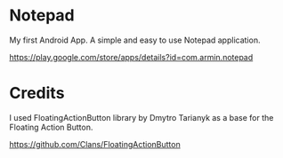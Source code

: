 # Notepad

My first Android App. A simple and easy to use Notepad application.

https://play.google.com/store/apps/details?id=com.armin.notepad


# Credits

I used FloatingActionButton library by Dmytro Tarianyk as a base for the Floating Action Button.

https://github.com/Clans/FloatingActionButton
